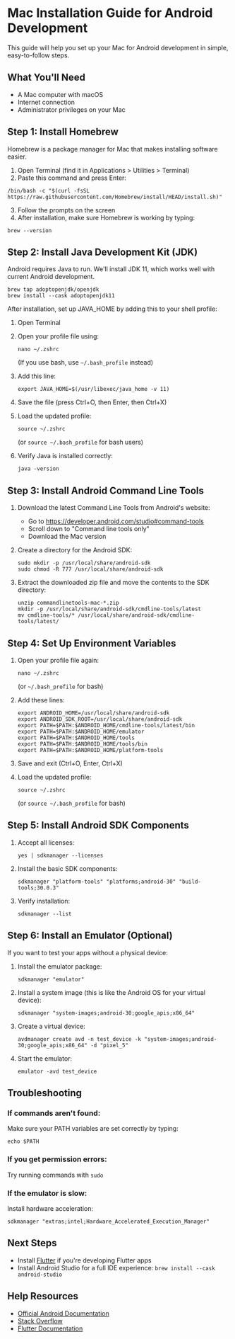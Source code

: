 # Mac Installation Guide for Android Development

This guide will help you set up your Mac for Android development in simple, easy-to-follow steps.

## What You'll Need

- A Mac computer with macOS
- Internet connection
- Administrator privileges on your Mac

## Step 1: Install Homebrew

Homebrew is a package manager for Mac that makes installing software easier.

1. Open Terminal (find it in Applications > Utilities > Terminal)
2. Paste this command and press Enter:

```
/bin/bash -c "$(curl -fsSL https://raw.githubusercontent.com/Homebrew/install/HEAD/install.sh)"
```

3. Follow the prompts on the screen
4. After installation, make sure Homebrew is working by typing:

```
brew --version
```

## Step 2: Install Java Development Kit (JDK)

Android requires Java to run. We'll install JDK 11, which works well with current Android development.

```
brew tap adoptopenjdk/openjdk
brew install --cask adoptopenjdk11
```

After installation, set up JAVA_HOME by adding this to your shell profile:

1. Open Terminal
2. Open your profile file using:
   ```
   nano ~/.zshrc
   ```
   (If you use bash, use `~/.bash_profile` instead)

3. Add this line:
   ```
   export JAVA_HOME=$(/usr/libexec/java_home -v 11)
   ```

4. Save the file (press Ctrl+O, then Enter, then Ctrl+X)
5. Load the updated profile:
   ```
   source ~/.zshrc
   ```
   (or `source ~/.bash_profile` for bash users)

6. Verify Java is installed correctly:
   ```
   java -version
   ```

## Step 3: Install Android Command Line Tools

1. Download the latest Command Line Tools from Android's website:
   - Go to https://developer.android.com/studio#command-tools
   - Scroll down to "Command line tools only"
   - Download the Mac version

2. Create a directory for the Android SDK:
   ```
   sudo mkdir -p /usr/local/share/android-sdk
   sudo chmod -R 777 /usr/local/share/android-sdk
   ```

3. Extract the downloaded zip file and move the contents to the SDK directory:
   ```
   unzip commandlinetools-mac-*.zip
   mkdir -p /usr/local/share/android-sdk/cmdline-tools/latest
   mv cmdline-tools/* /usr/local/share/android-sdk/cmdline-tools/latest/
   ```

## Step 4: Set Up Environment Variables

1. Open your profile file again:
   ```
   nano ~/.zshrc
   ```
   (or `~/.bash_profile` for bash)

2. Add these lines:
   ```
   export ANDROID_HOME=/usr/local/share/android-sdk
   export ANDROID_SDK_ROOT=/usr/local/share/android-sdk
   export PATH=$PATH:$ANDROID_HOME/cmdline-tools/latest/bin
   export PATH=$PATH:$ANDROID_HOME/emulator
   export PATH=$PATH:$ANDROID_HOME/tools
   export PATH=$PATH:$ANDROID_HOME/tools/bin
   export PATH=$PATH:$ANDROID_HOME/platform-tools
   ```

3. Save and exit (Ctrl+O, Enter, Ctrl+X)
4. Load the updated profile:
   ```
   source ~/.zshrc
   ```
   (or `source ~/.bash_profile` for bash)

## Step 5: Install Android SDK Components

1. Accept all licenses:
   ```
   yes | sdkmanager --licenses
   ```

2. Install the basic SDK components:
   ```
   sdkmanager "platform-tools" "platforms;android-30" "build-tools;30.0.3"
   ```

3. Verify installation:
   ```
   sdkmanager --list
   ```

## Step 6: Install an Emulator (Optional)

If you want to test your apps without a physical device:

1. Install the emulator package:
   ```
   sdkmanager "emulator"
   ```

2. Install a system image (this is like the Android OS for your virtual device):
   ```
   sdkmanager "system-images;android-30;google_apis;x86_64"
   ```

3. Create a virtual device:
   ```
   avdmanager create avd -n test_device -k "system-images;android-30;google_apis;x86_64" -d "pixel_5"
   ```

4. Start the emulator:
   ```
   emulator -avd test_device
   ```

## Troubleshooting

### If commands aren't found:
Make sure your PATH variables are set correctly by typing:
```
echo $PATH
```

### If you get permission errors:
Try running commands with `sudo`

### If the emulator is slow:
Install hardware acceleration:
```
sdkmanager "extras;intel;Hardware_Accelerated_Execution_Manager"
```

## Next Steps

- Install [Flutter](https://flutter.dev/docs/get-started/install/macos) if you're developing Flutter apps
- Install Android Studio for a full IDE experience: `brew install --cask android-studio`

## Help Resources

- [Official Android Documentation](https://developer.android.com/docs)
- [Stack Overflow](https://stackoverflow.com/questions/tagged/android)
- [Flutter Documentation](https://flutter.dev/docs)
